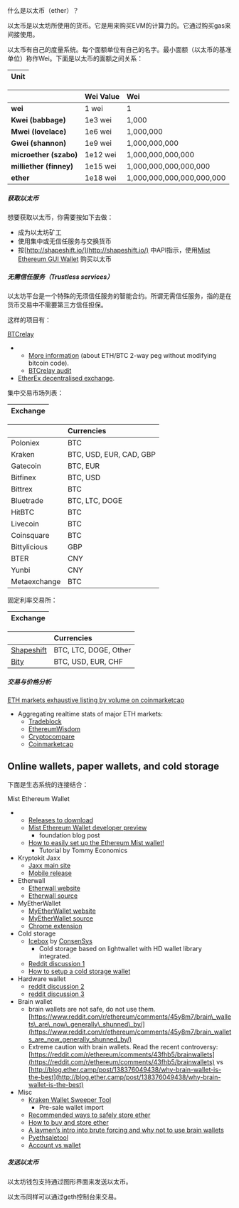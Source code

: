 什么是以太币（ether）？

以太币是以太坊所使用的货币。它是用来购买EVM的计算力的。它通过购买gas来间接使用。

以太币有自己的度量系统。每个面额单位有自己的名字。最小面额（以太币的基准单位）称作Wei。下面是以太币的面额之间关系：

| Unit |
| :--- |


|  | Wei Value | Wei |
| :--- | :--- | :--- |
| **wei** | 1 wei | 1 |
| **Kwei \(babbage\)** | 1e3 wei | 1,000 |
| **Mwei \(lovelace\)** | 1e6 wei | 1,000,000 |
| **Gwei \(shannon\)** | 1e9 wei | 1,000,000,000 |
| **microether \(szabo\)** | 1e12 wei | 1,000,000,000,000 |
| **milliether \(finney\)** | 1e15 wei | 1,000,000,000,000,000 |
| **ether** | 1e18 wei | 1,000,000,000,000,000,000 |



##### 获取以太币

想要获取以太币，你需要按如下去做：

* 成为以太坊矿工
* 使用集中或无信任服务与交换货币
* 按[http://shapeshift.io/](http://shapeshift.io/) 中API指示，使用[Mist Ethereum GUI Wallet](https://github.com/ethereum/mist/releases) 购买以太币

##### 无需信任服务（Trustless services）

以太坊平台是一个特殊的无须信任服务的智能合约。所谓无需信任服务，指的是在货币交易中不需要第三方信任担保。

这样的项目有：

[BTCrelay](http://btcrelay.org/)

* * [More information](https://medium.com/@ConsenSys/taking-stock-bitcoin-and-ethereum-4382f0a2f17)
    \(about ETH/BTC 2-way peg without modifying bitcoin code\).
  * [BTCrelay audit](http://martin.swende.se/blog/BTCRelay-Auditing.html)
* [EtherEx decentralised exchange](https://etherex.org/).

集中交易市场列表：

| Exchange |
| :--- |


|  | Currencies |
| :--- | :--- |
| Poloniex | BTC |
| Kraken | BTC, USD, EUR, CAD, GBP |
| Gatecoin | BTC, EUR |
| Bitfinex | BTC, USD |
| Bittrex | BTC |
| Bluetrade | BTC, LTC, DOGE |
| HitBTC | BTC |
| Livecoin | BTC |
| Coinsquare | BTC |
| Bittylicious | GBP |
| BTER | CNY |
| Yunbi | CNY |
| Metaexchange | BTC |



固定利率交易所：

| Exchange |
| :--- |


|  | Currencies |
| :--- | :--- |
| [Shapeshift](http://www.ethdocs.org/en/latest/shapeshift.io) | BTC, LTC, DOGE, Other |
| [Bity](https://bity.com/) | BTC, USD, EUR, CHF |

##### 交易与价格分析

[ETH markets exhaustive listing by volume on coinmarketcap](https://coinmarketcap.com/currencies/ethereum/#markets)

* Aggregating realtime stats of major ETH markets:
  * [Tradeblock](https://tradeblock.com/ethereum)
  * [EthereumWisdom](http://ethereumwisdom.com/)
  * [Cryptocompare](https://www.cryptocompare.com/coins/eth/overview)
  * [Coinmarketcap](https://coinmarketcap.com/currencies/ethereum/)

## Online wallets, paper wallets, and cold storage

下面是生态系统的连接结合：

Mist Ethereum Wallet

* * [Releases to download](https://github.com/ethereum/mist/releases)
  * [Mist Ethereum Wallet developer preview](https://blog.ethereum.org/2015/09/16/ethereum-wallet-developer-preview/)
    - foundation blog post
  * [How to easily set up the Ethereum Mist wallet!](https://www.youtube.com/watch?v=Z6lE0Ctaeqs)
    - Tutorial by Tommy Economics
* Kryptokit Jaxx
  * [Jaxx main site](http://jaxx.io/)
  * [Mobile release](http://favs.pw/first-ethereum-mobile-app-released/#.VsHn_PGPL5c)
* Etherwall
  * [Etherwall website](http://www.etherwall.com/)
  * [Etherwall source](https://github.com/almindor/etherwall)
* MyEtherWallet
  * [MyEtherWallet website](https://www.myetherwallet.com/)
  * [MyEtherWallet source](https://github.com/kvhnuke/etherwallet/)
  * [Chrome extension](http://sebfor.com/myetherwallet-chrome-extension-release/)
* Cold storage
  * [Icebox](https://github.com/ConsenSys/icebox)
    by
    [ConsenSys](https://consensys.net/)
    - Cold storage based on lightwallet with HD wallet library integrated.
  * [Reddit discussion 1](https://www.reddit.com/r/ethereum/comments/45uvmy/offline_cold_storage_question/offline_cold_storage_question)
  * [How to setup a cold storage wallet](https://www.reddit.com/r/ethereum/comments/48wfbv/eli5_how_to_setup_a_cold_storage_wallet_as/)
* Hardware wallet
  * [reddit discussion 2](https://www.reddit.com/r/ethereum/comments/45siaq/hardware_wallet/)
  * [reddit discussion 3](https://www.reddit.com/r/ethereum/comments/4521o4/crowdfunding_ethereum_hardware_cold_storage_wallet/)
* Brain wallet
  * brain wallets are not safe, do not use them.
    [https://www.reddit.com/r/ethereum/comments/45y8m7/brain\_wallets\_are\_now\_generally\_shunned\_by/](https://www.reddit.com/r/ethereum/comments/45y8m7/brain_wallets_are_now_generally_shunned_by/)
  * Extreme caution with brain wallets. Read the recent controversy:
    [https://reddit.com/r/ethereum/comments/43fhb5/brainwallets](https://reddit.com/r/ethereum/comments/43fhb5/brainwallets)
    vs
    [http://blog.ether.camp/post/138376049438/why-brain-wallet-is-the-best](http://blog.ether.camp/post/138376049438/why-brain-wallet-is-the-best)
* Misc
  * [Kraken Wallet Sweeper Tool](https://www.kraken.com/ether)
    - Pre-sale wallet import
  * [Recommended ways to safely store ether](http://ethereum.stackexchange.com/questions/1239/what-is-the-recommended-way-to-safely-store-ether)
  * [How to buy and store ether](http://sebfor.com/how-to-buy-and-store-ether/)
  * [A laymen’s intro into brute forcing and why not to use brain wallets](http://www.fastcompany.com/3056651/researchers-find-a-crack-that-drains-supposedly-secure-bitcoin-wallets)
  * [Pyethsaletool](https://github.com/ethereum/pyethsaletool/blob/master/README.md)
  * [Account vs wallet](https://www.reddit.com/r/ethereum/comments/47j3r5/eli5_accounts_vs_wallet_contracts_on_mist/)

##### 发送以太币

以太坊钱包支持通过图形界面来发送以太币。

以太币同样可以通过geth控制台来交易。





















































